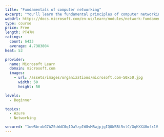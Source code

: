 ```yaml
---
title: "Fundamentals of computer networking"
excerpt: "You'll learn the fundamental principles of computer networking to prepare you for the Azure admin and developer learning paths."
webUrl: https://docs.microsoft.com/en-us/learn/modules/network-fundamentals/
type: course
price: Free
length: PT47M
ratings:
  count: 6433
  average: 4.7383804
heat: 53

provider:
  name: Microsoft Learn
  domain: microsoft.com
  images:
    - url: /assets/images/organizations/microsoft.com-50x50.jpg
      width: 50
      height: 50

levels:
  - Beginner

topics:
  - Azure
  - Networking

secured: "1owBbrxbG7AZSuWdC0q1OaYzp1W8vMBwjpjgIQ0WBBt5vlC/GqHXX40ofx1VfoLtZIQS27cegKq9aIb39c/xedGlFy+ft1U71cKeVOV7+vFjzKXWEE2l9LjjhyrgCK1Psgafi+3T060zMrzEK6sI245sIWttheNeBvZr+cQTXx8X/8zZ2SpRrDV0HsfTXigtvgiofgBQO1aSgvxk+0qxE7GrPp8gsRt9k9lCUP2OgbaWkpCxS/VxJcDyzGTMjYOvnCN/NjJk/3DmdIbM8S1qSas9oi/2UIVuvDOHJTLJlhVOZKbqyLeL4dIat4mfsdY7xkV5U51D3B2rzWVByEYONo/+pcqLk8rSQpppoK9i3kgckvbpfObh0v+sM1vZDS5J2N/OD1Miyj9TDMwX/ENVuElLm1wJiXDp5sfbl8NvThQ=;qg/esjArPE7migy588go0Q=="
---
```


